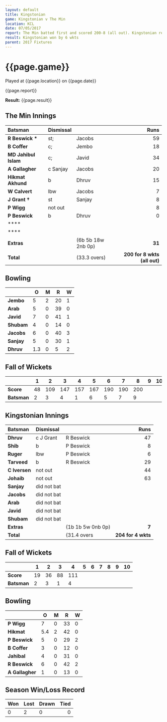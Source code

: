 ```yaml
---
layout: default
title: Kingstonian
game: Kingstonian v The Min
location: KCL
date: 07/05/2017
report: The Min batted first and scored 200-8 (all out). Kingstonian replied with 204 for 4 wkts
result: Kingstonian won by 6 wkts
parent: 2017 Fixtures
---
```


# {{page.game}}

Played at {{page.location}} on {{page.date}}

{{page.report}}

**Result:** {{page.result}}

## The Min Innings

| Batsman | Dismissal | | Runs |
|:---|:---|---|---:|
| **R Beswick &#42;** | st; | Jacobs | 59 |
| **B Coffer** | c; | Jembo | 18 |
| **MD Jahibul Islam** | c; | Javid | 34 |
| **A Gallagher** | c Sanjay | Jacobs | 20 |
| **Hikmat Akhund** | b | Dhruv | 15 |
| **W Calvert** | lbw | Jacobs | 7 |
| **J Grant &#8224;** | st | Sanjay | 8 |
| **P Wigg** | not out |  | 8 |
| **P Beswick** | b | Dhruv | 0 |
| **** |  |  |  |
| **** |  |  |  |
| **Extras** | | (6b 5b 18w 2nb 0p) | **31** |
| **Total** | | (33.3 overs) | **200 for 8 wkts (all out)** |

## Bowling

| | O   | M | R  | W |
|---|---|---|---|---|
| **Jembo** | 5 | 2 | 20 | 1 |
| **Arab** | 5 | 0 | 39 | 0 |
| **Javid** | 7 | 0 | 41 | 1 |
| **Shubam** | 4 | 0 | 14 | 0 |
| **Jacobs** | 6 | 0 | 40 | 3 |
| **Sanjay** | 5 | 0 | 30 | 1 |
| **Dhruv** | 1.3 | 0 | 5 | 2 |

## Fall of Wickets

| | **1** | **2** | **3** | **4** | **5** | **6** | **7** | **8** | **9** | **10** |
|---|---|---|---|---|---|---|---|---|---|---|
| **Score** | 48 | 109 | 147 | 157 | 167 | 190 | 190 | 200 |  |  |
| **Batsman** | 2 | 3 | 4 | 1 | 6 | 5 | 7 | 9 |  |  |

## Kingstonian Innings

| Batsman | Dismissal | | Runs |
|:---|:---|---|---:|
| **Dhruv** | c J Grant | R Beswick | 47 |
| **Shib** | b | P Beswick | 8 |
| **Ruger** | lbw | P Beswick | 6 |
| **Tarveed** | b | R Beswick | 29 |
| **C Iversen** | not out |  | 44 |
| **Johaib** | not out |  | 63 |
| **Sanjay** | did not bat |  |  |
| **Jacobs** | did not bat |  |  |
| **Arab** | did not bat |  |  |
| **Javid** | did not bat |  |  |
| **Shubam** | did not bat |  |  |
| **Extras** | | (1b 1b 5w 0nb 0p) | **7** |
| **Total** | | (31.4 overs | **204 for 4 wkts** |

## Fall of Wickets

| | **1** | **2** | **3** | **4** | **5** | **6** | **7** | **8** | **9** | **10** |
|---|---|---|---|---|---|---|---|---|---|---|
| **Score** | 19 | 36 | 88 | 111 |  |  |  |  |  |  |
| **Batsman** | 2 | 3 | 1 | 4 |  |  |  |  |  |  |

## Bowling

| | O   | M | R  | W |
|---|---|---|---|---|
| **P Wigg** | 7 | 0 | 33 | 0 |
| **Hikmat** | 5.4 | 2 | 42 | 0 |
| **P Beswick** | 5 | 0 | 29 | 2 |
| **B Coffer** | 3 | 0 | 12 | 0 |
| **Jahibal** | 4 | 0 | 31 | 0 |
| **R Beswick** | 6 | 0 | 42 | 2 |
| **A Gallagher** | 1 | 0 | 13 | 0 |

## Season Win/Loss Record

| Won | Lost | Drawn | Tied |
|:---|:---|---|---:|
| 0 | 2 | 0 | 0 |